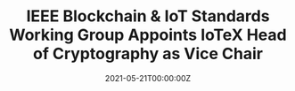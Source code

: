 ---
title: IEEE Blockchain & IoT Standards Working Group Appoints IoTeX Head of Cryptography as Vice Chair
tags:
- Blockchain
date: "2021-05-21T00:00:00Z"

# Optional external URL for project (replaces project detail page).
external_link: "https://www.iotforall.com/press-releases/ieee-blockchain-iot-standards-working"
---